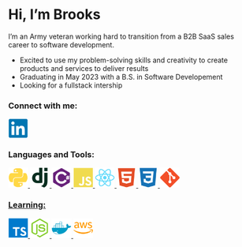 # Hi, I’m Brooks

I’m an Army veteran working hard to transition from a B2B SaaS sales career to software development.

- Excited to use my problem-solving skills and creativity to create products and services to deliver results
- Graduating in May 2023 with a B.S. in Software Developement
- Looking for a fullstack intership



<h3 align="left">Connect with me:</h3>
<p align="left">
<a href="https://www.linkedin.com/in/brooks-mitchell/" target="blank"><img align="center" src="https://github.com/devicons/devicon/blob/master/icons/linkedin/linkedin-original.svg" alt="" height="40" width="40" /></a>
</p>

<h3 align="left">Languages and Tools:</h3>
<p align="left"> 
<a href="" target="_blank"> <img src="https://github.com/devicons/devicon/blob/master/icons/python/python-plain.svg" alt="Python" width="40" height="40"/>
<a href="" target="_blank"> <img src="https://github.com/devicons/devicon/blob/master/icons/django/django-plain.svg" alt="Django" width="40" height="40"/>
<a href="" target="_blank"> <img src="https://github.com/devicons/devicon/blob/master/icons/csharp/csharp-plain.svg" alt="C#" width="40" height="40"/>
<a href="" target="_blank"> <img src="https://github.com/devicons/devicon/blob/master/icons/javascript/javascript-plain.svg" alt="JavaScript" width="40" height="40"/>
<a href="" target="_blank"> <img src="https://github.com/devicons/devicon/blob/master/icons/react/react-original.svg" alt="React" width="40" height="40"/>
<a href="" target="_blank"> <img src="https://github.com/devicons/devicon/blob/master/icons/html5/html5-plain.svg" alt="HTML" width="40" height="40"/>
<a href="" target="_blank"> <img src="https://github.com/devicons/devicon/blob/master/icons/css3/css3-plain.svg" alt="CSS" width="40" height="40"/>
<a href="" target="_blank"> <img src="https://github.com/devicons/devicon/blob/master/icons/git/git-plain.svg" alt="Git" width="40" height="40"/>

</p>

<h3 align="left">Learning:</h3>
<a href="" target="_blank"> <img src="https://github.com/devicons/devicon/blob/master/icons/typescript/typescript-plain.svg" alt="TypeScript" width="40" height="40"/>
<a href="" target="_blank"> <img src="https://github.com/devicons/devicon/blob/master/icons/nodejs/nodejs-plain.svg" alt="NodeJS" width="40" height="40"/>
<a href="" target="_blank"> <img src="https://github.com/devicons/devicon/blob/master/icons/docker/docker-plain.svg" alt="Docker" width="40" height="40"/>
<a href="" target="_blank"> <img src="https://github.com/devicons/devicon/blob/master/icons/amazonwebservices/amazonwebservices-plain-wordmark.svg" alt="Amazon Web Services" width="40" height="40"/>



<!---
Brooks-Mitchell/Brooks-Mitchell is a ✨ special ✨ repository because its `README.md` (this file) appears on your GitHub profile.
You can click the Preview link to take a look at your changes.
--->
